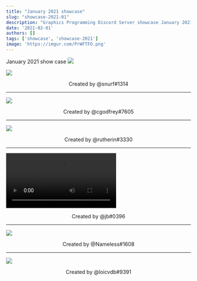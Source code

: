 ```yaml
---
title: "January 2021 showcase"
slug: "showcase-2021-01"
description: "Graphics Programming Discord Server showcase January 2021"
date: '2021-02-01'
authors: []
tags: ['showcase', 'showcase-2021']
image: 'https://imgur.com/PrWFTFO.png'
---
```


January 2021 show case
![](https://imgur.com/PrWFTFO.png)
<!-- truncate -->

![](https://imgur.com/LQUUJQw.png)
<center>Created by @snurf#1314</center>

<hr />

![](https://imgur.com/PrWFTFO.png)
<center>Created by @cgodfrey#7605</center>

<hr />

![](https://imgur.com/u6nUgtK.png)
<center>Created by @rutherin#3330</center>

<hr />

<video src="https://imgur.com/NOVBRpi.mp4"></video>
<center>Created by @jb#0396</center>

<hr />

![](https://imgur.com/r39L7Gt.png)
<center>Created by @Nameless#1608</center>

<hr />

![](https://imgur.com/DsngLrZ.png)
<center>Created by @loicvdb#9391</center>